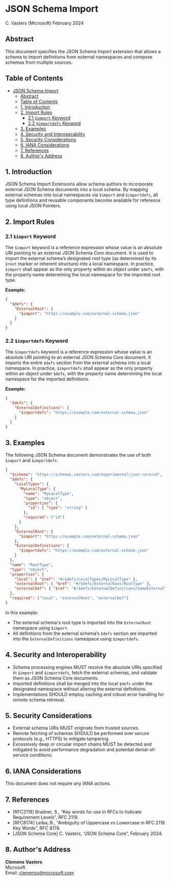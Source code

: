 # JSON Schema Import  
C. Vasters (Microsoft) February 2024

## Abstract

This document specifies the JSON Schema Import extension that allows a schema to import definitions from external namespaces and compose schemas from multiple sources.

## Table of Contents
- [JSON Schema Import](#json-schema-import)
  - [Abstract](#abstract)
  - [Table of Contents](#table-of-contents)
  - [1. Introduction](#1-introduction)
  - [2. Import Rules](#2-import-rules)
    - [2.1 `$import` Keyword](#21-import-keyword)
    - [2.2 `$importdefs` Keyword](#22-importdefs-keyword)
  - [3. Examples](#3-examples)
  - [4. Security and Interoperability](#4-security-and-interoperability)
  - [5. Security Considerations](#5-security-considerations)
  - [6. IANA Considerations](#6-iana-considerations)
  - [7. References](#7-references)
  - [8. Author's Address](#8-authors-address)

## 1. Introduction

JSON Schema Import Extensions allow schema authors to incorporate external JSON Schema documents into a local schema. By mapping external schemas into local namespaces via `$import` and `$importdefs`, all type definitions and reusable components become available for reference using local JSON Pointers.

## 2. Import Rules

### 2.1 `$import` Keyword

The `$import` keyword is a reference expression whose value is an absolute URI pointing to an external JSON Schema Core document. It is used to import the external schema’s designated root type (as determined by its `$root` marker or inherent structure) into a local namespace. In practice, `$import` shall appear as the only property within an object under `$defs`, with the property name determining the local namespace for the imported root type.

**Example:**
```json
{
  "$defs": {
    "ExternalRoot": {
      "$import": "https://example.com/external-schema.json"
    }
  }
}
```

### 2.2 `$importdefs` Keyword

The `$importdefs` keyword is a reference expression whose value is an absolute URI pointing to an external JSON Schema Core document. It imports the entire `$defs` section from the external schema into a local namespace. In practice, `$importdefs` shall appear as the only property within an object under `$defs`, with the property name determining the local namespace for the imported definitions.

**Example:**
```json
{
  "$defs": {
    "ExternalDefinitions": {
      "$importdefs": "https://example.com/external-schema.json"
    }
  }
}
```

## 3. Examples

The following JSON Schema document demonstrates the use of both `$import` and `$importdefs`:

```json
{
  "$schema": "https://schemas.vasters.com/experimental/json-core/v0",
  "$defs": {
    "LocalTypes": {
      "MyLocalType": {
        "name": "MyLocalType",
        "type": "object",
        "properties": {
          "id": { "type": "string" }
        },
        "required": ["id"]
      }
    },
    "ExternalRoot": {
      "$import": "https://example.com/external-schema.json"
    },
    "ExternalDefinitions": {
      "$importdefs": "https://example.com/external-schema.json"
    }
  },
  "name": "RootType",
  "type": "object",
  "properties": {
    "local": { "$ref": "#/$defs/LocalTypes/MyLocalType" },
    "externalRoot": { "$ref": "#/$defs/ExternalRoot/RootType" },
    "externalDef": { "$ref": "#/$defs/ExternalDefinitions/SomeExternalType" }
  },
  "required": ["local", "externalRoot", "externalDef"]
}
```

In this example:
- The external schema's root type is imported into the `ExternalRoot` namespace using `$import`.
- All definitions from the external schema’s `$defs` section are imported into the `ExternalDefinitions` namespace using `$importdefs`.

## 4. Security and Interoperability

- Schema processing engines MUST resolve the absolute URIs specified in `$import` and `$importdefs`, fetch the external schemas, and validate them as JSON Schema Core documents.
- Imported definitions shall be merged into the local `$defs` under the designated namespace without altering the external definitions.
- Implementations SHOULD employ caching and robust error handling for remote schema retrieval.

## 5. Security Considerations

- External schema URIs MUST originate from trusted sources.
- Remote fetching of schemas SHOULD be performed over secure protocols (e.g., HTTPS) to mitigate tampering.
- Excessively deep or circular import chains MUST be detected and mitigated to avoid performance degradation and potential denial-of-service conditions.

## 6. IANA Considerations

This document does not require any IANA actions.

## 7. References

- [RFC2119] Bradner, S., “Key words for use in RFCs to Indicate Requirement Levels”, RFC 2119.
- [RFC8174] Leiba, B., “Ambiguity of Uppercase vs Lowercase in RFC 2119 Key Words”, RFC 8174.
- [JSON Schema Core] C. Vasters, “JSON Schema Core”, February 2024.

## 8. Author's Address

**Clemens Vasters**  
Microsoft  
Email: clemensv@microsoft.com